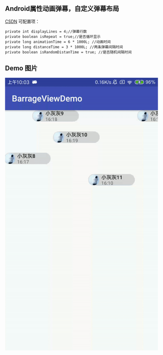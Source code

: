 ## Android属性动画弹幕，自定义弹幕布局
[CSDN](https://blog.csdn.net/u011106915/article/details/81584046) 
可配置项：

 	private int displayLines = 4;//弹幕行数
    private boolean isRepeat = true;//是否循环显示
    private long animationTime = 6 * 1000L; //动画时间
    private long distanceTime = 3 * 1000L; //两条弹幕间隔时间
    private boolean isRandomDistanTime = true; //是否随机间隔时间
## Demo 图片
![](pre/1.gif)
